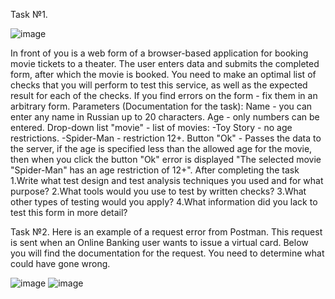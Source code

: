 Task №1.

![image](https://github.com/mityaMz1998/QA-Testing_Web-API/assets/100907269/9d2589db-cbb4-421a-9337-d30dde69a0e0)

In front of you is a web form of a browser-based application for booking movie tickets to a theater. The user enters data and submits the completed form, after which the movie is booked.
You need to make an optimal list of checks that you will perform to test this service, as well as the expected result for each of the checks.
If you find errors on the form - fix them in an arbitrary form.
Parameters (Documentation for the task):
Name - you can enter any name in Russian up to 20 characters.
Age - only numbers can be entered.
Drop-down list "movie" - list of movies: 
-Toy Story - no age restrictions.
-Spider-Man - restriction 12+.
Button "Ok" - Passes the data to the server, if the age is specified less than the allowed age for the movie, then when you click the button "Ok" error is displayed "The selected movie "Spider-Man" has an age restriction of 12+".
After completing the task
1.Write what test design and test analysis techniques you used and for what purpose?
2.What tools would you use to test by written checks?
3.What other types of testing would you apply?
4.What information did you lack to test this form in more detail?

Task №2.
Here is an example of a request error from Postman. This request is sent when an Online Banking user wants to issue a virtual card. Below you will find the documentation for the request. You need to determine what could have gone wrong.

![image](https://github.com/mityaMz1998/QA-Testing_Web-API/assets/100907269/702e84d9-4154-4f53-8f52-30b6e55869c4)
![image](https://github.com/mityaMz1998/QA-Testing_Web-API/assets/100907269/42a354b6-e36e-4485-9afe-6a769a1bad5c)

